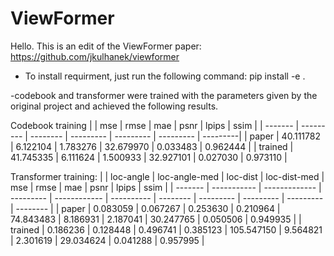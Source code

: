 # ViewFormer

Hello. 
This is an edit of the ViewFormer paper: https://github.com/jkulhanek/viewformer

- To install requirment, just run the following command: pip install -e .


-codebook and transformer were trained with the parameters given by the original project and achieved the following results.

Codebook training
|         |    mse    |   rmse   |     mae   |    psnr   |   lpips   |   ssim   |
| ------- | --------- | -------- | --------- | --------- | --------- | ---------|
| paper   | 40.111782 | 6.122104 | 1.783276  | 32.679970 | 0.033483  | 0.962444 |
| trained | 41.745335 | 6.111624 | 1.500933  | 32.927101 | 0.027030  | 0.973110 |


Transformer training: 
|         |  loc-angle  | loc-angle-med |  loc-dist | loc-dist-med |    mse     |   rmse   |     mae   |    psnr   |   lpips   |   ssim   |
| ------- | ----------- | ------------- | --------- | ------------ | ---------- | -------- | --------- | --------- | --------- | -------- |
| paper   |  0.083059   |   0.067267    | 0.253630  |   0.210964   | 74.843483  | 8.186931 | 2.187041  | 30.247765 | 0.050506  | 0.949935 |
| trained |  0.186236   |   0.128448    | 0.496741  |   0.385123   | 105.547150 | 9.564821 | 2.301619  | 29.034624 | 0.041288  | 0.957995 |  



